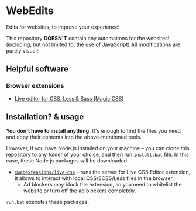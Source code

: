 # WebEdits

Edits for websites, to improve your experience!

This repository **DOESN'T** contain any automations for the websites! (including, but not limited to, the use of JavaScript) All modifications are purely visual!

## Helpful software

### Browser extensions

- [Live editor for CSS, Less & Sass (Magic CSS)](https://github.com/webextensions/live-css-editor)

## Installation? & usage

**You don't have to install anything.** It's enough to find the files you need and copy their contents into the above-mentioned tools.

However, if you have Node.js installed on your machine – you can clone this repository to any folder of your choice, and then run `install.bat` file. In this case, these Node.js packages will be downloaded:

- [`@webextensions/live-css`](https://www.npmjs.com/package/@webextensions/live-css) – runs the server for Live CSS Editor extension, it allows to interact with local CSS/SCSS/Less files in the browser.
    - Ad blockers may block the extension, so you need to whitelist the website or turn off the ad blockers completely.

`run.bat` executes these packages.